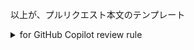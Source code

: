 












以上が、プルリクエスト本文のテンプレート
<!-- I want to review in Japanese. -->
<!-- for GitHub Copilot review rule -->

<details>
<summary>for GitHub Copilot review rule</summary>

### お願い

- Pull Request Overview、Reviewed Changes、コメントは全て必ず日本語で書いてください

### 1. レビュー対象と範囲

- 次の観点でコード品質の改善提案を行ってください
  - ロジックの正確性
  - セキュリティ上の問題
  - パフォーマンスの最適化
  - データ競合の可能性
  - 一貫性の維持
  - エラーハンドリング
  - 保守性の向上
  - モジュール性の確保
  - コードの複雑性軽減
  - 最適化の可能性
  - ベストプラクティス(DRY, SOLID, KISS)の適用
- 重大な問題（例：テスト失敗、脆弱性、O(n²) 以上のボトルネック）に絞ってレビューしてください
- 以下についてはコメントしないでください
  - 軽微なコードスタイルの問題
  - コメント/ドキュメントの不足
  - `db/**`, `**/*.lock`
  - 自動生成されたコード（l10n, freezedなど）

</details>
<!-- for GitHub Copilot review rule -->
<!-- I want to review in Japanese. -->